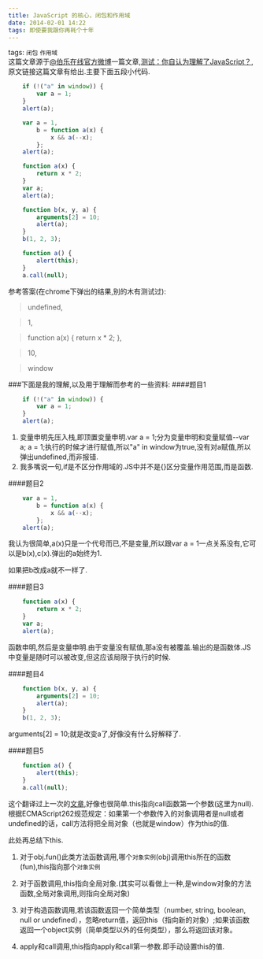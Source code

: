 ```yaml
---
title: JavaScript 的核心，闭包和作用域
date: 2014-02-01 14:22
tags: 即使要我跟你再耗个十年
---
```

tags: `闭包` `作用域`
<br>
这篇文章源于[@伯乐在线官方微博](http://e.weibo.com/jobbole?ref=http%3A%2F%2Fweibo.com%2F1581992285%2Fprofile%3Ftopnav%3D1%26wvr%3D5%231354965989570)一篇文章,[测试：你自认为理解了JavaScript？](http://blog.jobbole.com/30468/),原文链接这篇文章有给出.主要下面五段小代码.

```javascript
    if (!("a" in window)) {
        var a = 1;
    }
    alert(a);
```
```javascript
    var a = 1,
	    b = function a(x) {
	        x && a(--x);
	    };
	alert(a);
```
```javascript
    function a(x) {
	    return x * 2;
	}
	var a;
	alert(a);
```
```javascript
    function b(x, y, a) {
	    arguments[2] = 10;
	    alert(a);
	}
	b(1, 2, 3);
```
```javascript
    function a() {
	    alert(this);
	}
	a.call(null);
```

参考答案(在chrome下弹出的结果,别的木有测试过):
> undefined,

> 1,

> function a(x) { return x * 2; },

> 10,

> window

###下面是我的理解,以及用于理解而参考的一些资料:
####题目1
```javascript
    if (!("a" in window)) {
        var a = 1;
    }
    alert(a);
```
1.  变量申明先压入栈,即顶置变量申明.var a = 1;分为变量申明和变量赋值--var a; a = 1;执行的时候才进行赋值,所以"a" in window为true,没有对a赋值,所以弹出undefined,而非报错.
2.  我多嘴说一句,if是不区分作用域的.JS中并不是{}区分变量作用范围,而是函数.

####题目2
```javascript
    var a = 1,
	    b = function a(x) {
	        x && a(--x);
	    };
	alert(a);
```
我认为很简单,a(x)只是一个代号而已,不是变量,所以跟var a = 1一点关系没有,它可以是b(x),c(x).弹出的a始终为1.

如果把b改成a就不一样了.

####题目3
```javascript
    function a(x) {
	    return x * 2;
	}
	var a;
	alert(a);
```
函数申明,然后是变量申明.由于变量没有赋值,那a没有被覆盖.输出的是函数体.JS中变量是随时可以被改变,但这应该局限于执行的时候.

####题目4
```javascript
    function b(x, y, a) {
	    arguments[2] = 10;
	    alert(a);
	}
	b(1, 2, 3);
```

arguments[2] = 10;就是改变a了,好像没有什么好解释了.

####题目5
```javascript
    function a() {
	    alert(this);
	}
	a.call(null);
```

这个翻译过上一次的[文章](http://coffeexu.github.io/blog/2013/10/15/javascript-function-invocation-patterns),好像也很简单.this指向call函数第一个参数(这里为null).根据ECMAScript262规范规定：如果第一个参数传入的对象调用者是null或者undefined的话，call方法将把全局对象（也就是window）作为this的值.

此处再总结下this.

1.  对于obj.fun()此类方法函数调用,哪个`对象实例`(obj)调用this所在的函数(fun),this指向那个`对象实例`

2.  对于函数调用,this指向全局对象.(其实可以看做上一种,是window对象的方法函数,全局对象调用,则指向全局对象)

3.  对于构造函数调用,若该函数返回一个简单类型（number, string, boolean, null or undefined），忽略return值，返回this（指向新的对象）;如果该函数返回一个object实例（简单类型以外的任何类型），那么将返回该对象。

4.  apply和call调用,this指向apply和call第一参数.即手动设置this的值.
